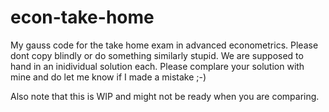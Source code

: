 econ-take-home
==============

My gauss code for the take home exam in advanced econometrics. Please dont copy blindly or do something similarly stupid. We are supposed to hand in an inidividual solution each. Please complare your solution with mine and do let me know if I made a mistake ;-)

Also note that this is WIP and might not be ready when you are comparing.

